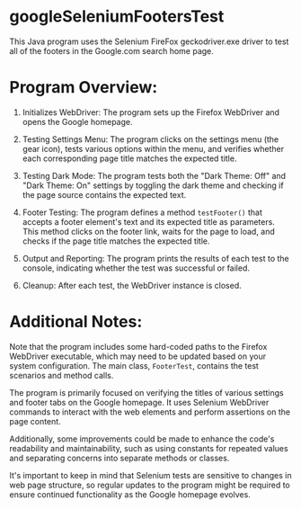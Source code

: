 # googleSeleniumFootersTest
This Java program uses the Selenium FireFox geckodriver.exe driver to test all of the footers in the Google.com search home page.

# Program Overview:
1. Initializes WebDriver: The program sets up the Firefox WebDriver and opens the Google homepage.

2. Testing Settings Menu: The program clicks on the settings menu (the gear icon), tests various options within the menu, and verifies whether each corresponding page title matches the expected title.

3. Testing Dark Mode: The program tests both the "Dark Theme: Off" and "Dark Theme: On" settings by toggling the dark theme and checking if the page source contains the expected text.

4. Footer Testing: The program defines a method `testFooter()` that accepts a footer element's text and its expected title as parameters. This method clicks on the footer link, waits for the page to load, and checks if the page title matches the expected title.

5. Output and Reporting: The program prints the results of each test to the console, indicating whether the test was successful or failed.

6. Cleanup: After each test, the WebDriver instance is closed.

# Additional Notes:
Note that the program includes some hard-coded paths to the Firefox WebDriver executable, which may need to be updated based on your system configuration. The main class, `FooterTest`, contains the test scenarios and method calls.

The program is primarily focused on verifying the titles of various settings and footer tabs on the Google homepage. It uses Selenium WebDriver commands to interact with the web elements and perform assertions on the page content.

Additionally, some improvements could be made to enhance the code's readability and maintainability, such as using constants for repeated values and separating concerns into separate methods or classes.

It's important to keep in mind that Selenium tests are sensitive to changes in web page structure, so regular updates to the program might be required to ensure continued functionality as the Google homepage evolves.
